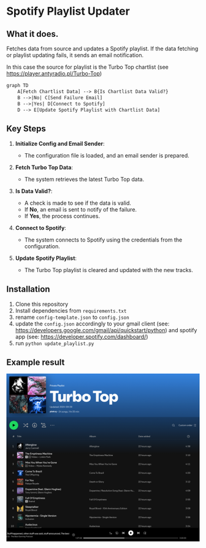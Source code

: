 # Spotify Playlist Updater

## What it does.

Fetches data from source and updates a Spotify playlist. 
If the data fetching or playlist updating fails, it sends an email notification.

In this case the source for playlist is the Turbo Top chartlist (see https://player.antyradio.pl/Turbo-Top)

```mermaid
graph TD
    A[Fetch Chartlist Data] --> B{Is Chartlist Data Valid?}
    B -->|No| C[Send Failure Email]
    B -->|Yes| D[Connect to Spotify]
    D --> E[Update Spotify Playlist with Chartlist Data]
```

## Key Steps

1. **Initialize Config and Email Sender**: 
    - The configuration file is loaded, and an email sender is prepared.

2. **Fetch Turbo Top Data**: 
    - The system retrieves the latest Turbo Top data.

3. **Is Data Valid?**:
    - A check is made to see if the data is valid.
    - If **No**, an email is sent to notify of the failure.
    - If **Yes**, the process continues.

4. **Connect to Spotify**: 
    - The system connects to Spotify using the credentials from the configuration.

5. **Update Spotify Playlist**: 
    - The Turbo Top playlist is cleared and updated with the new tracks.


## Installation
1. Clone this repository
2. Install dependencies from `requirements.txt`
3. rename `config-template.json` to `config.json` 
4. update the `config.json` accordingly to your gmail client (see: https://developers.google.com/gmail/api/quickstart/python) and spotify app (see: https://developer.spotify.com/dashboard/)
5. run `python update_playlist.py`

## Example result

![updated playlist](https://github.com/piotr-kubica/spotlistsync/blob/main/exmaple.png)

